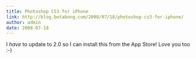 ```yaml
---
title: Photoshop CS3 for iPhone
link: http://blog.betabong.com/2008/07/18/photoshop-cs3-for-iphone/
author: admin
date: 2008-07-18
---
```



I *have* to update to 2.0 so I can install this from the App Store!  Love you too :-)
